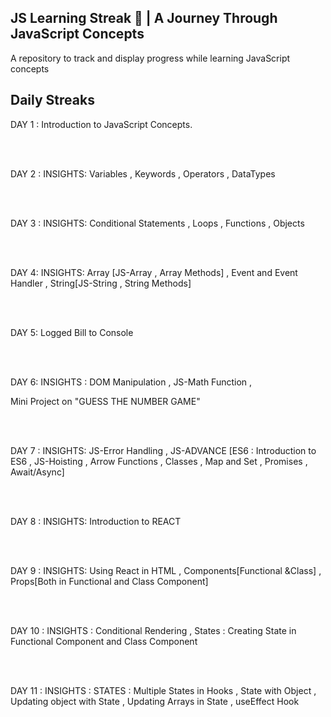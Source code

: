 
<h2>JS Learning Streak 📘 | A Journey Through JavaScript Concepts</h2>
A repository to track and display progress while learning JavaScript concepts

<h2>Daily Streaks</h2>

DAY 1 :
Introduction to JavaScript Concepts.

<br></br>

DAY 2 :
INSIGHTS:  Variables , Keywords , Operators , DataTypes

<br></br>

DAY 3 : 
INSIGHTS: Conditional Statements , Loops , Functions , Objects

<br></br>


DAY 4:
INSIGHTS: Array [JS-Array , Array Methods] , Event and Event Handler , String[JS-String , String Methods] 


<br></br>

DAY 5:
Logged Bill to Console


<br></br>


DAY 6:
INSIGHTS : DOM Manipulation ,  JS-Math Function , 

Mini Project on "GUESS THE NUMBER GAME"


<br></br>


DAY 7 :
INSIGHTS: JS-Error Handling , JS-ADVANCE [ES6 : Introduction to ES6 , JS-Hoisting , Arrow Functions , Classes , Map and Set , Promises ,  Await/Async]



<br></br>

DAY 8 : 
INSIGHTS: Introduction to REACT 


<br></br>


DAY 9 : 
INSIGHTS: Using React in HTML , Components[Functional &Class] , Props[Both in Functional and Class Component]


<br></br>

DAY 10 :
INSIGHTS : Conditional Rendering , States : Creating State in Functional Component and Class Component 


<br></br>

DAY 11 :
INSIGHTS : STATES : Multiple States in Hooks , State with Object , Updating object with State , Updating Arrays in State , useEffect Hook



